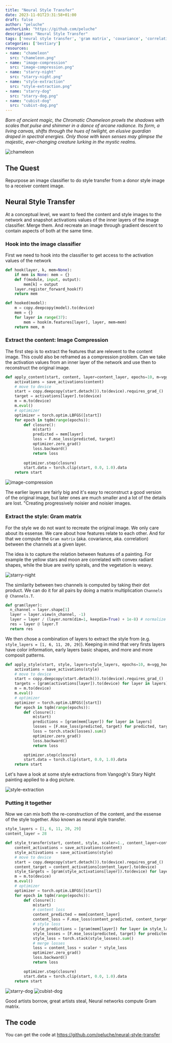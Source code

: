 ```yaml
---
title: "Neural Style Transfer"
date: 2023-11-01T23:31:58+01:00
draft: false
author: "peluche"
authorLink: "https://github.com/peluche"
description: "Neural Style Transfer"
tags: ['neural style transfer', 'gram matrix', 'covariance', 'correlation', 'mechanistic interpretability', 'VGG19', 'CNN', 'image classifier', 'imagenet-1k', 'chameleon']
categories: ['bestiary']
resources:
- name: "chameleon"
  src: "chameleon.png"
- name: "image-compression"
  src: "image-compression.png"
- name: "starry-night"
  src: "starry-night.png"
- name: "style-extraction"
  src: "style-extraction.png"
- name: "starry-dog"
  src: "starry-dog.png"
- name: "cubist-dog"
  src: "cubist-dog.png"
---
```


*Born of ancient magic, the Chromatic Chameleon prowls the shadows with scales that pulse and shimmer in a dance of arcane radiance. Its form, a living canvas, shifts through the hues of twilight, an elusive guardian draped in spectral energies. Only those with keen senses may glimpse the majestic, ever-changing creature lurking in the mystic realms.*

![chameleon](chameleon.png "Chromatic Chameleon")

## The Quest
Repurpose an image classifier to do style transfer from a donor style image to a receiver content image.

## Neural Style Transfer
At a conceptual level, we want to feed the content and style images to the network and snapshot activations values of the inner layers of the image classifier. Merge them. And recreate an image through gradient descent to contain aspects of both at the same time.

### Hook into the image classifier
First we need to hook into the classifier to get access to the activation values of the network

```python
def hook(layer, k, mem=None):
    if mem is None: mem = {}
    def f(module, input, output):
        mem[k] = output
    layer.register_forward_hook(f)
    return mem

def hooked(model):
    m = copy.deepcopy(model).to(device)
    mem = {}
    for layer in range(37):
        mem = hook(m.features[layer], layer, mem=mem)
    return mem, m
```

### Extract the content: Image Compression
The first step is to extract the features that are relevent to the content image. This could also be reframed as a compression problem. Can we take the activation values from an inner layer of the network and use then to reconstruct the original image.

```python
def apply_content(start, content, layer=content_layer, epochs=10, m=vgg_hooked, mem=vgg_mem):
    activations = save_activations(content)
    # move to device
    start = copy.deepcopy(start.detach()).to(device).requires_grad_()
    target = activations[layer].to(device)
    m = m.to(device)
    m.eval()
    # optimizer
    optimizer = torch.optim.LBFGS([start])
    for epoch in tqdm(range(epochs)):
        def closure():
            m(start)
            predicted = mem[layer]
            loss = F.mse_loss(predicted, target)
            optimizer.zero_grad()
            loss.backward()
            return loss
    
        optimizer.step(closure)
        start.data = torch.clip(start, 0.0, 1.0).data
    return start
```

![image-compression](image-compression.png "Image compression using a CNN")

The earlier layers are fairly big and it's easy to reconstruct a good version of the original image, but later ones are much smaller and a lot of the details are lost. "Creating progressively noisier and noisier images.

### Extract the style: Gram matrix
For the style we do not want to recreate the original image. We only care about its essense. We care about how features relate to each other. And for that we compute the `Gram matrix` (aka. covariance, aka. correlation) between the channels at a given layer.

The idea is to capture the relation between features of a painting. For example the yellow stars and moon are correlated with convex radiant shapes, while the blue are swirly spirals, and the vegetation is weavy.

![starry-night](starry-night.png "The Starry Night")

The similarity between two channels is computed by taking their dot product. We can do it for all pairs by doing a matrix multiplication `Channels @ Channels.T`.

```python
def gram(layer):
  n_channel = layer.shape[1]
  layer = layer.view(n_channel, -1)
  layer = layer / (layer.norm(dim=1, keepdim=True) + 1e-8) # normalize to 1 and avoid division by 0
  res = layer @ layer.T
  return res
```

We then chose a combination of layers to extract the style from (e.g. `style_layers = [1, 6, 11, 20, 29]`). Keeping in mind that very firsts layers have color information, early layers basic shapes, and more and more composit patterns.

```python
def apply_style(start, style, layers=style_layers, epochs=10, m=vgg_hooked, mem=vgg_mem):
    activations = save_activations(style)
    # move to device
    start = copy.deepcopy(start.detach()).to(device).requires_grad_()
    targets = [gram(activations[layer]).to(device) for layer in layers]
    m = m.to(device)
    m.eval()
    # optimizer
    optimizer = torch.optim.LBFGS([start])
    for epoch in tqdm(range(epochs)):
        def closure():
            m(start)
            predictions = [gram(mem[layer]) for layer in layers]
            losses = [F.mse_loss(predicted, target) for predicted, target in zip(predictions, targets)]
            loss = torch.stack(losses).sum()
            optimizer.zero_grad()
            loss.backward()
            return loss

        optimizer.step(closure)
        start.data = torch.clip(start, 0.0, 1.0).data
    return start
```

Let's have a look at some style extractions from Vangogh's Stary Night painting applied to a dog picture.

![style-extraction](style-extraction.png "Style extraction from starry night to a dog")

### Putting it together
Now we can mix both the re-construction of the content, and the essense of the style together. Also known as neural style transfer.

```python
style_layers = [1, 6, 11, 20, 29]
content_layer = 28

def style_transfer(start, content, style, scaler=1., content_layer=content_layer, style_layers=style_layers, epochs=10, m=vgg_hooked, mem=vgg_mem):
    content_activations = save_activations(content)
    style_activations = save_activations(style)
    # move to device
    start = copy.deepcopy(start.detach()).to(device).requires_grad_()
    content_target = content_activations[content_layer].to(device)
    style_targets = [gram(style_activations[layer]).to(device) for layer in style_layers]
    m = m.to(device)
    m.eval()
    # optimizer
    optimizer = torch.optim.LBFGS([start])
    for epoch in tqdm(range(epochs)):
        def closure():
            m(start)
            # content loss
            content_predicted = mem[content_layer]
            content_loss = F.mse_loss(content_predicted, content_target)
            # style loss
            style_predictions = [gram(mem[layer]) for layer in style_layers]
            style_losses = [F.mse_loss(predicted, target) for predicted, target in zip(style_predictions, style_targets)]
            style_loss = torch.stack(style_losses).sum()
            # merge losses
            loss = content_loss + scaler * style_loss
            optimizer.zero_grad()
            loss.backward()
            return loss

        optimizer.step(closure)
        start.data = torch.clip(start, 0.0, 1.0).data
    return start
```

![starry-dog](starry-dog.png "Starry Night meets Dog")
![cubist-dog](cubist-dog.png "Cubism meets Dog")

Good artists borrow, great artists steal, Neural networks compute Gram matrix.

## The code
You can get the code at https://github.com/peluche/neural-style-transfer
